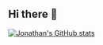 ## Hi there 👋

<!--
**FireNaruto3/FireNaruto3** is a ✨ _special_ ✨ repository because its `README.md` (this file) appears on your GitHub profile.

Here are some ideas to get you started:

- 🔭 I’m currently working on AP CHEMISTRY
- 🌱 I’m currently learning Java and C++
- 👯 I’m looking to collaborate on any projects har har
- 🤔 I’m looking for help with circuits
- 💬 Ask me about 
- 📫 How to reach me: ...
- 😄 Pronouns: he/him
- ⚡ Fun fact: Im a sigma
-->
[![Jonathan's GitHub stats](https://github-readme-stats.vercel.app/api?username=FireNaruto3)](https://github.com/anuraghazra/github-readme-stats)
